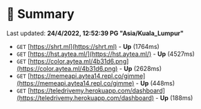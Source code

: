 # 📖 Summary
Last updated: **24/4/2022, 12:52:39 PG "Asia/Kuala_Lumpur"**

- `GET` [https://shrt.ml](https://shrt.ml) - **Up** (1764ms)
- `GET` [https://hst.aytea.ml/](https://hst.aytea.ml/) - **Up** (4527ms)
- `GET` [https://color.aytea.ml/4b31d6.png](https://color.aytea.ml/4b31d6.png) - **Up** (2628ms)
- `GET` [https://memeapi.aytea14.repl.co/gimme](https://memeapi.aytea14.repl.co/gimme) - **Up** (448ms)
- `GET` [https://teledrivemy.herokuapp.com/dashboard](https://teledrivemy.herokuapp.com/dashboard) - **Up** (188ms)
